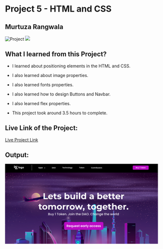 # Project 5 - HTML and CSS

## Murtuza Rangwala

![Project](https://img.shields.io/badge/Project-5-brightgreen)
![](https://img.shields.io/badge/HTML-CSS-yellowgreen)

## What I learned from this Project?

- I learned about positioning elements in the HTML and CSS.

- I also learned about image properties.

- I also learned fonts properties.

- I also learned how to design Buttons and Navbar.

- I also learned flex properties.

- This project took around 3.5 hours to complete.

## Live Link of the Project:

[Live Project Link]()

## Output:

![DAO Crypto](./thumbnail.png)
